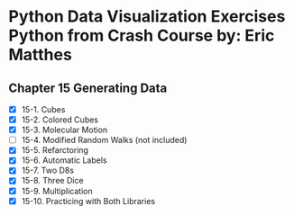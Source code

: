 # Python Data Visualization Exercises Python from Crash Course by: Eric Matthes

## Chapter 15 Generating Data

-   [x] 15-1. Cubes
-   [x] 15-2. Colored Cubes
-   [x] 15-3. Molecular Motion
-   [ ] 15-4. Modified Random Walks (not included)
-   [x] 15-5. Refarctoring
-   [x] 15-6. Automatic Labels
-   [x] 15-7. Two D8s
-   [x] 15-8. Three Dice
-   [x] 15-9. Multiplication
-   [x] 15-10. Practicing with Both Libraries
